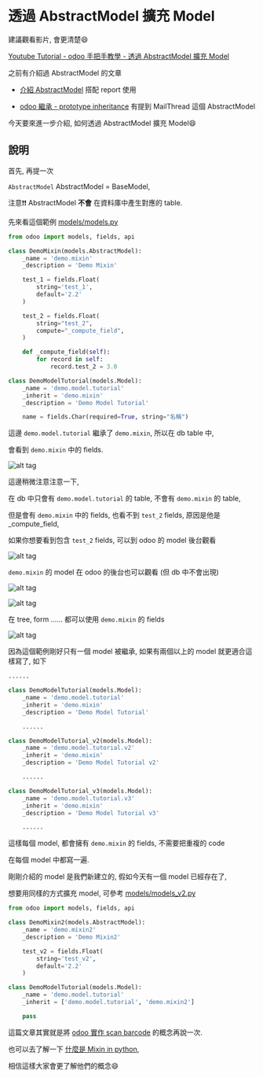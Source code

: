 # 透過 AbstractModel 擴充 Model

建議觀看影片, 會更清楚:smile:

[Youtube Tutorial - odoo 手把手教學 - 透過 AbstractModel 擴充 Model](https://youtu.be/auhXgqk5ANU)

之前有介紹過 AbstractModel 的文章

* [介紹 AbstractModel](https://github.com/twtrubiks/odoo-demo-addons-tutorial/tree/master/demo_abstractmodel_tutorial) 搭配 report 使用

* [odoo 繼承 - prototype inheritance](https://github.com/twtrubiks/odoo-demo-addons-tutorial/tree/master/demo_prototype_inheritance) 有提到 MailThread 這個 AbstractModel

今天要來進一步介紹, 如何透過 AbstractModel 擴充 Model:smile:

## 說明

首先, 再提一次

`AbstractModel` AbstractModel = BaseModel,

注意:exclamation::exclamation: AbstractModel **不會** 在資料庫中產生對應的 table.

先來看這個範例 [models/models.py](models/models.py)

```python
from odoo import models, fields, api

class DemoMixin(models.AbstractModel):
    _name = 'demo.mixin'
    _description = 'Demo Mixin'

    test_1 = fields.Float(
        string='test_1',
        default='2.2'
    )

    test_2 = fields.Float(
        string="test_2",
        compute="_compute_field",
    )

    def _compute_field(self):
        for record in self:
            record.test_2 = 3.0

class DemoModelTutorial(models.Model):
    _name = 'demo.model.tutorial'
    _inherit = 'demo.mixin'
    _description = 'Demo Model Tutorial'

    name = fields.Char(required=True, string="名稱")

```

這邊 `demo.model.tutorial` 繼承了 `demo.mixin`, 所以在 db table 中,

會看到 `demo.mixin` 中的 fields.

![alt tag](https://i.imgur.com/0fYEUiS.png)

這邊稍微注意注意一下,

在 db 中只會有 `demo.model.tutorial` 的 table, 不會有 `demo.mixin` 的 table,

但是會有 `demo.mixin` 中的 fields, 也看不到 `test_2` fields, 原因是他是 _compute_field,

如果你想要看到包含 `test_2` fields, 可以到 odoo 的 model 後台觀看

![alt tag](https://i.imgur.com/oiASNIP.png)

`demo.mixin` 的 model 在 odoo 的後台也可以觀看 (但 db 中不會出現)

![alt tag](https://i.imgur.com/HkftQT3.png)

![alt tag](https://i.imgur.com/3ttRkzP.png)

在 tree, form ...... 都可以使用 `demo.mixin` 的 fields

![alt tag](https://i.imgur.com/hFCf2mR.png)

因為這個範例剛好只有一個 model 被繼承, 如果有兩個以上的 model 就更適合這樣寫了, 如下

```python
......

class DemoModelTutorial(models.Model):
    _name = 'demo.model.tutorial'
    _inherit = 'demo.mixin'
    _description = 'Demo Model Tutorial'

    ......

class DemoModelTutorial_v2(models.Model):
    _name = 'demo.model.tutorial.v2'
    _inherit = 'demo.mixin'
    _description = 'Demo Model Tutorial v2'

    ......

class DemoModelTutorial_v3(models.Model):
    _name = 'demo.model.tutorial.v3'
    _inherit = 'demo.mixin'
    _description = 'Demo Model Tutorial v3'

    ......
```

這樣每個 model, 都會擁有 `demo.mixin` 的 fields, 不需要把重複的 code

在每個 model 中都寫一遍.

剛剛介紹的 model 是我們新建立的, 假如今天有一個 model 已經存在了,

想要用同樣的方式擴充 model, 可參考 [models/models_v2.py](models/models_v2.py)

```python
from odoo import models, fields, api

class DemoMixin2(models.AbstractModel):
    _name = 'demo.mixin2'
    _description = 'Demo Mixin2'

    test_v2 = fields.Float(
        string='test_v2',
        default='2.2'
    )

class DemoModelTutorial(models.Model):
    _name = 'demo.model.tutorial'
    _inherit = ['demo.model.tutorial', 'demo.mixin2']

    pass

```

這篇文章其實就是將 [odoo 實作 scan barcode](https://github.com/twtrubiks/odoo-demo-addons-tutorial/tree/master/demo_sale_scan_barcode) 的概念再說一次.

也可以去了解一下 [什麼是 Mixin in python](https://github.com/twtrubiks/python-notes/tree/master/what_is_the_mixin),

相信這樣大家會更了解他們的概念:smile: